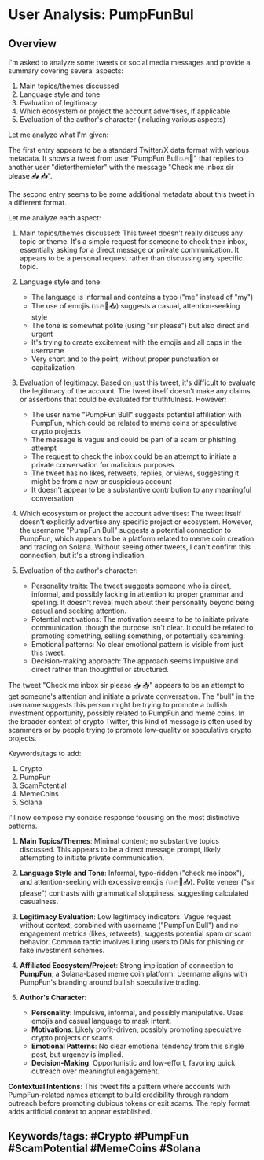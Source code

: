 # User Analysis: PumpFunBul

## Overview

<think>
I'm asked to analyze some tweets or social media messages and provide a summary covering several aspects:

1. Main topics/themes discussed
2. Language style and tone
3. Evaluation of legitimacy
4. Which ecosystem or project the account advertises, if applicable
5. Evaluation of the author's character (including various aspects)

Let me analyze what I'm given:

The first entry appears to be a standard Twitter/X data format with various metadata. It shows a tweet from user "PumpFun Bull💥🔥🚀" that replies to another user "dieterthemieter" with the message "Check me inbox sir please 📥 📥".

The second entry seems to be some additional metadata about this tweet in a different format.

Let me analyze each aspect:

1. Main topics/themes discussed:
   This tweet doesn't really discuss any topic or theme. It's a simple request for someone to check their inbox, essentially asking for a direct message or private communication. It appears to be a personal request rather than discussing any specific topic.

2. Language style and tone:
   - The language is informal and contains a typo ("me" instead of "my")
   - The use of emojis (💥🔥🚀📥) suggests a casual, attention-seeking style
   - The tone is somewhat polite (using "sir please") but also direct and urgent
   - It's trying to create excitement with the emojis and all caps in the username
   - Very short and to the point, without proper punctuation or capitalization

3. Evaluation of legitimacy:
   Based on just this tweet, it's difficult to evaluate the legitimacy of the account. The tweet itself doesn't make any claims or assertions that could be evaluated for truthfulness. However:
   - The user name "PumpFun Bull" suggests potential affiliation with PumpFun, which could be related to meme coins or speculative crypto projects
   - The message is vague and could be part of a scam or phishing attempt
   - The request to check the inbox could be an attempt to initiate a private conversation for malicious purposes
   - The tweet has no likes, retweets, replies, or views, suggesting it might be from a new or suspicious account
   - It doesn't appear to be a substantive contribution to any meaningful conversation

4. Which ecosystem or project the account advertises:
   The tweet itself doesn't explicitly advertise any specific project or ecosystem. However, the username "PumpFun Bull" suggests a potential connection to PumpFun, which appears to be a platform related to meme coin creation and trading on Solana. Without seeing other tweets, I can't confirm this connection, but it's a strong indication.

5. Evaluation of the author's character:
   - Personality traits: The tweet suggests someone who is direct, informal, and possibly lacking in attention to proper grammar and spelling. It doesn't reveal much about their personality beyond being casual and seeking attention.
   - Potential motivations: The motivation seems to be to initiate private communication, though the purpose isn't clear. It could be related to promoting something, selling something, or potentially scamming.
   - Emotional patterns: No clear emotional pattern is visible from just this tweet.
   - Decision-making approach: The approach seems impulsive and direct rather than thoughtful or structured.

The tweet "Check me inbox sir please 📥 📥" appears to be an attempt to get someone's attention and initiate a private conversation. The "bull" in the username suggests this person might be trying to promote a bullish investment opportunity, possibly related to PumpFun and meme coins. In the broader context of crypto Twitter, this kind of message is often used by scammers or by people trying to promote low-quality or speculative crypto projects.

Keywords/tags to add:
1. Crypto
2. PumpFun
3. ScamPotential
4. MemeCoins
5. Solana

I'll now compose my concise response focusing on the most distinctive patterns.
</think>

1. **Main Topics/Themes**: Minimal content; no substantive topics discussed. This appears to be a direct message prompt, likely attempting to initiate private communication.

2. **Language Style and Tone**: Informal, typo-ridden ("check me inbox"), and attention-seeking with excessive emojis (💥🔥🚀📥). Polite veneer ("sir please") contrasts with grammatical sloppiness, suggesting calculated casualness.

3. **Legitimacy Evaluation**: Low legitimacy indicators. Vague request without context, combined with username ("PumpFun Bull") and no engagement metrics (likes, retweets), suggests potential spam or scam behavior. Common tactic involves luring users to DMs for phishing or fake investment schemes.

4. **Affiliated Ecosystem/Project**: Strong implication of connection to **PumpFun**, a Solana-based meme coin platform. Username aligns with PumpFun's branding around bullish speculative trading.

5. **Author's Character**:
   - **Personality**: Impulsive, informal, and possibly manipulative. Uses emojis and casual language to mask intent.
   - **Motivations**: Likely profit-driven, possibly promoting speculative crypto projects or scams.
   - **Emotional Patterns**: No clear emotional tendency from this single post, but urgency is implied.
   - **Decision-Making**: Opportunistic and low-effort, favoring quick outreach over meaningful engagement.

**Contextual Intentions**: This tweet fits a pattern where accounts with PumpFun-related names attempt to build credibility through random outreach before promoting dubious tokens or exit scams. The reply format adds artificial context to appear established.

Keywords/tags: #Crypto #PumpFun #ScamPotential #MemeCoins #Solana
---

